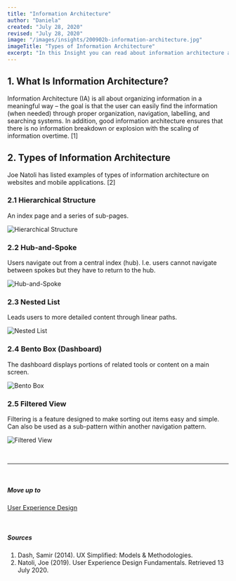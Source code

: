 ```yaml
---
title: "Information Architecture"
author: "Daniela"
created: "July 28, 2020"
revised: "July 28, 2020"
image: "/images/insights/200902b-information-architecture.jpg"
imageTitle: "Types of Information Architecture"
excerpt: "In this Insight you can read about information architecture and what types of information architecture there are."
---
```


## 1. What Is Information Architecture?

Information Architecture (IA) is all about organizing information in a meaningful way – the goal is that the user can easily find the information (when needed) through proper organization, navigation, labelling, and searching systems. In addition, good information architecture ensures that there is no information breakdown or explosion with the scaling of information overtime. [1]

## 2. Types of Information Architecture

Joe Natoli has listed examples of types of information architecture on websites and mobile applications. [2]

### 2.1 Hierarchical Structure

An index page and a series of sub-pages.

![Hierarchical Structure](/images/insights/200701-information-architecture-hierachy.JPG)

### 2.2 Hub-and-Spoke

Users navigate out from a central index (hub). I.e. users cannot navigate between spokes but they have to return to the hub.

![Hub-and-Spoke](/images/insights/200704-information-architecture-hub-and-spoke.jpg)

### 2.3 Nested List

Leads users to more detailed content through linear paths.

![Nested List](/images/insights/200701-information-architecture-nested-list.JPG)

### 2.4 Bento Box (Dashboard)

The dashboard displays portions of related tools or content on a main screen.

![Bento Box](/images/insights/200701-information-architecture-bento-box.jpg)

### 2.5 Filtered View

Filtering is a feature designed to make sorting out items easy and simple. Can also be used as a sub-pattern within another navigation pattern.

![Filtered View](/images/insights/200701-information-architecture-filtered-view.jpg)

&nbsp;

***
&nbsp;

##### Move up to

[User Experience Design](/insights/ux-design)

&nbsp;

##### Sources

1. Dash, Samir (2014). UX Simplified: Models & Methodologies.
2. Natoli, Joe (2019). User Experience Design Fundamentals. Retrieved 13 July 2020.